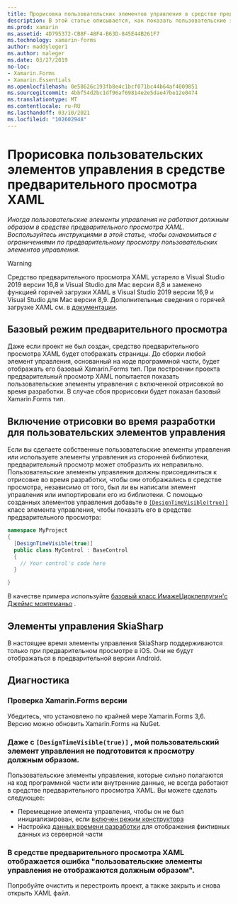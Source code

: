 ```yaml
---
title: Прорисовка пользовательских элементов управления в средстве предварительного просмотра XAML
description: В этой статье описывается, как показать пользовательские элементы управления в средстве предварительного просмотра XAML.
ms.prod: xamarin
ms.assetid: 4D795372-CB8F-48F4-B63D-845E44B261F7
ms.technology: xamarin-forms
author: maddyleger1
ms.author: maleger
ms.date: 03/27/2019
no-loc:
- Xamarin.Forms
- Xamarin.Essentials
ms.openlocfilehash: 0e58626c193fb8e4c1bcf071bc44b64af4009851
ms.sourcegitcommit: 4bbf54d2bc1df96af69814e2e5dae47be12e0474
ms.translationtype: MT
ms.contentlocale: ru-RU
ms.lasthandoff: 03/10/2021
ms.locfileid: "102602948"
---
```

# <a name="render-custom-controls-in-the-xaml-previewer"></a>Прорисовка пользовательских элементов управления в средстве предварительного просмотра XAML

_Иногда пользовательские элементы управления не работают должным образом в средстве предварительного просмотра XAML. Воспользуйтесь инструкциями в этой статье, чтобы ознакомиться с ограничениями по предварительному просмотру пользовательских элементов управления._

> [!WARNING]
> Средство предварительного просмотра XAML устарело в Visual Studio 2019 версии 16,8 и Visual Studio для Mac версии 8,8 и заменено функцией горячей загрузки XAML в Visual Studio 2019 версии 16,9 и Visual Studio для Mac версии 8,9.
> Дополнительные сведения о горячей загрузке XAML см. в [документации](~/xamarin-forms/xaml/hot-reload.md).
## <a name="basic-preview-mode"></a>Базовый режим предварительного просмотра

Даже если проект не был создан, средство предварительного просмотра XAML будет отображать страницы. До сборки любой элемент управления, основанный на коде программной части, будет отображать его базовый Xamarin.Forms тип. При построении проекта предварительный просмотр XAML попытается показать пользовательские элементы управления с включенной отрисовкой во время разработки. В случае сбоя прорисовки будет показан базовый Xamarin.Forms тип.

## <a name="enable-design-time-rendering-for-custom-controls"></a>Включение отрисовки во время разработки для пользовательских элементов управления

Если вы сделаете собственные пользовательские элементы управления или используете элементы управления из сторонней библиотеки, предварительный просмотр может отобразить их неправильно. Пользовательские элементы управления должны присоединиться к отрисовке во время разработки, чтобы они отображались в средстве просмотра, независимо от того, был ли вы написали элемент управления или импортировали его из библиотеки. С помощью созданных элементов управления добавьте в [`[DesignTimeVisible(true)]`](xref:System.ComponentModel.DesignTimeVisibleAttribute) класс элемента управления, чтобы показать его в средстве предварительного просмотра:

```csharp
namespace MyProject
{
  [DesignTimeVisible(true)]
  public class MyControl : BaseControl
  {
    // Your control's code here
  }

}
```

В качестве примера используйте [базовый класс ИмажеЦирклеплугин'с Джеймс монтеманьо](https://github.com/jamesmontemagno/ImageCirclePlugin/blob/master/src/ImageCircle/CircleImage.shared.cs) .

## <a name="skiasharp-controls"></a>Элементы управления SkiaSharp

В настоящее время элементы управления SkiaSharp поддерживаются только при предварительном просмотре в iOS. Они не будут отображаться в предварительной версии Android.

## <a name="troubleshooting"></a>Диагностика

### <a name="check-your-xamarinforms-version"></a>Проверка Xamarin.Forms версии
Убедитесь, что установлено по крайней мере Xamarin.Forms 3,6. Версию можно обновить Xamarin.Forms на NuGet.

### <a name="even-with-designtimevisibletrue-my-custom-control-isnt-rendering-properly"></a>Даже с `[DesignTimeVisible(true)]` , мой пользовательский элемент управления не подготовится к просмотру должным образом.
Пользовательские элементы управления, которые сильно полагаются на код программной части или внутренние данные, не всегда работают в средстве предварительного просмотра XAML. Вы можете сделать следующее:

* Перемещение элемента управления, чтобы он не был инициализирован, если [включен режим конструктора](index.md#detect-design-mode)
* Настройка [данных времени разработки](design-time-data.md) для отображения фиктивных данных из серверной части

### <a name="the-xaml-previewer-shows-the-error-custom-controls-arent-rendering-properly"></a>В средстве предварительного просмотра XAML отображается ошибка "пользовательские элементы управления не отображаются должным образом".
Попробуйте очистить и перестроить проект, а также закрыть и снова открыть XAML файл.
